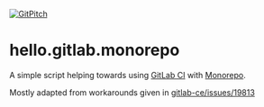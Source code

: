[![GitPitch](https://gitpitch.com/assets/badge.svg)](https://gitpitch.com/mkoertgen/mkoertgen/hello.gitlab.monorepo/master)

# hello.gitlab.monorepo

A simple script helping towards using [GitLab CI](https://docs.gitlab.com/ee/ci/yaml/) with [Monorepo](https://medium.com/@maoberlehner/monorepos-in-the-wild-33c6eb246cb9).

Mostly adapted from workarounds given in [gitlab-ce/issues/19813](https://gitlab.com/gitlab-org/gitlab-ce/issues/19813)
